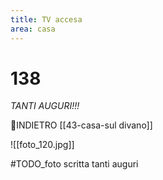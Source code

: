 ```yaml
---
title: TV accesa
area: casa
---
```

# 138
_TANTI AUGURI!!!_

👣INDIETRO [[43-casa-sul divano]]

![[foto_120.jpg]]

#TODO_foto scritta tanti auguri